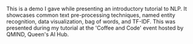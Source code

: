 This is a demo I gave while presenting an introductory tutorial to NLP. It showcases common text pre-processing techniques, named entity recognition, 
data visualization, bag of words, and TF-IDF. This was presented during my tutorial at the 'Coffee and Code' event hosted by QMIND, Queen's AI Hub. 
